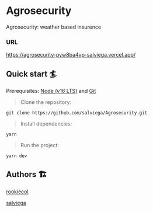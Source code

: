 # Agrosecurity

Agrosecurity: weather based insurence

### URL

https://agrosecurity-pyw8ba4vp-salviega.vercel.app/


## Quick start 🏄

Prerequisites: [Node (v16 LTS)](https://nodejs.org/en/download/) and [Git](https://git-scm.com/downloads)

> Clone the repository:

```
git clone https://github.com/salviega/Agrosecurity.git
```

> Install dependencies:

```
yarn
```

> Run the project:

```
yarn dev
```

## Authors 🏗

[rookiecol](https://github.com/RookieCol)

[salviega](https://github.com/salviega)
